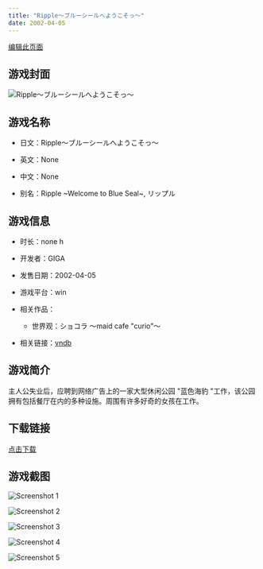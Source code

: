 ```yaml
---
title: "Ripple～ブルーシールへようこそっ～"
date: 2002-04-05
---
```

[编辑此页面](https://github.com/ACG-3/ADV3-source/blob/main/source/_posts/Ripple%EF%BD%9E%E3%83%96%E3%83%AB%E3%83%BC%E3%82%B7%E3%83%BC%E3%83%AB%E3%81%B8%E3%82%88%E3%81%86%E3%81%93%E3%81%9D%E3%81%A3%EF%BD%9E.md)

## 游戏封面

![Ripple～ブルーシールへようこそっ～](https%3A//pan.timero.xyz/onedrive/img_lib_001/Ripple%EF%BD%9E%E3%83%96%E3%83%AB%E3%83%BC%E3%82%B7%E3%83%BC%E3%83%AB%E3%81%B8%E3%82%88%E3%81%86%E3%81%93%E3%81%9D%E3%81%A3%EF%BD%9E_cover.avif)


## 游戏名称

- 日文：Ripple～ブルーシールへようこそっ～
- 英文：None
- 中文：None

- 别名：Ripple ~Welcome to Blue Seal~, リップル


## 游戏信息

- 时长：none h
- 开发者：GIGA
- 发售日期：2002-04-05
- 游戏平台：win
- 相关作品：
   - 世界观：ショコラ ～maid cafe "curio"～

- 相关链接：[vndb](https://vndb.org/v4984)


## 游戏简介

主人公失业后，应聘到网络广告上的一家大型休闲公园 "蓝色海豹 "工作，该公园拥有包括餐厅在内的多种设施。周围有许多好奇的女孩在工作。




## 下载链接

[点击下载](https://pan.timero.xyz/onedrive/adv_lib_001/Ripple%EF%BD%9E%E3%83%96%E3%83%AB%E3%83%BC%E3%82%B7%E3%83%BC%E3%83%AB%E3%81%B8%E3%82%88%E3%81%86%E3%81%93%E3%81%9D%E3%81%A3%EF%BD%9E)


## 游戏截图


![Screenshot 1](https%3A//pan.timero.xyz/onedrive/img_lib_001/Ripple%EF%BD%9E%E3%83%96%E3%83%AB%E3%83%BC%E3%82%B7%E3%83%BC%E3%83%AB%E3%81%B8%E3%82%88%E3%81%86%E3%81%93%E3%81%9D%E3%81%A3%EF%BD%9E_Screenshot_1.avif)

![Screenshot 2](https%3A//pan.timero.xyz/onedrive/img_lib_001/Ripple%EF%BD%9E%E3%83%96%E3%83%AB%E3%83%BC%E3%82%B7%E3%83%BC%E3%83%AB%E3%81%B8%E3%82%88%E3%81%86%E3%81%93%E3%81%9D%E3%81%A3%EF%BD%9E_Screenshot_2.avif)

![Screenshot 3](https%3A//pan.timero.xyz/onedrive/img_lib_001/Ripple%EF%BD%9E%E3%83%96%E3%83%AB%E3%83%BC%E3%82%B7%E3%83%BC%E3%83%AB%E3%81%B8%E3%82%88%E3%81%86%E3%81%93%E3%81%9D%E3%81%A3%EF%BD%9E_Screenshot_3.avif)

![Screenshot 4](https%3A//pan.timero.xyz/onedrive/img_lib_001/Ripple%EF%BD%9E%E3%83%96%E3%83%AB%E3%83%BC%E3%82%B7%E3%83%BC%E3%83%AB%E3%81%B8%E3%82%88%E3%81%86%E3%81%93%E3%81%9D%E3%81%A3%EF%BD%9E_Screenshot_4.avif)

![Screenshot 5](https%3A//pan.timero.xyz/onedrive/img_lib_001/Ripple%EF%BD%9E%E3%83%96%E3%83%AB%E3%83%BC%E3%82%B7%E3%83%BC%E3%83%AB%E3%81%B8%E3%82%88%E3%81%86%E3%81%93%E3%81%9D%E3%81%A3%EF%BD%9E_Screenshot_5.avif)

